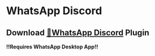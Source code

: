 # WhatsApp Discord
## Download [**🔽WhatsApp Discord**](https://betterdiscord.net/ghdl?url=https://raw.githubusercontent.com/Strencher/BetterDiscordStuff/master/WhatsAppDiscord/WhatsAppDiscord.plugin.js) Plugin

**!!Requires WhatsApp Desktop App!!**